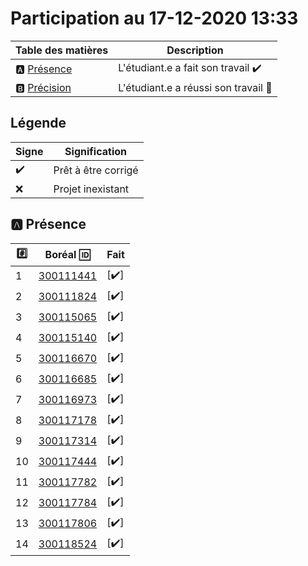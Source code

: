 # Participation au 17-12-2020 13:33

| Table des matières            | Description                                             |
|-------------------------------|---------------------------------------------------------|
| :a: [Présence](#a-présence)   | L'étudiant.e a fait son travail    :heavy_check_mark:   |
| :b: [Précision](#b-précision) | L'étudiant.e a réussi son travail  :tada:               |

## Légende

| Signe              | Signification                 |
|--------------------|-------------------------------|
| :heavy_check_mark: | Prêt à être corrigé           |
| :x:                | Projet inexistant             |

## :a: Présence

|:hash:| Boréal :id:                | Fait               |
|------|----------------------------|--------------------|
| 1 | [300111441](../300111441/300111441.sql) | [:heavy_check_mark:] |
| 2 | [300111824](../300111824/300111824.sql) | [:heavy_check_mark:] |
| 3 | [300115065](../300115065/300115065.sql) | [:heavy_check_mark:] |
| 4 | [300115140](../300115140/300115140.sql) | [:heavy_check_mark:] |
| 5 | [300116670](../300116670/300116670.sql) | [:heavy_check_mark:] |
| 6 | [300116685](../300116685/300116685.sql) | [:heavy_check_mark:] |
| 7 | [300116973](../300116973/300116973.sql) | [:heavy_check_mark:] |
| 8 | [300117178](../300117178/300117178.sql) | [:heavy_check_mark:] |
| 9 | [300117314](../300117314/300117314.sql) | [:heavy_check_mark:] |
| 10 | [300117444](../300117444/300117444.sql) | [:heavy_check_mark:] |
| 11 | [300117782](../300117782/300117782.sql) | [:heavy_check_mark:] |
| 12 | [300117784](../300117784/300117784.sql) | [:heavy_check_mark:] |
| 13 | [300117806](../300117806/300117806.sql) | [:heavy_check_mark:] |
| 14 | [300118524](../300118524/300118524.sql) | [:heavy_check_mark:] |
